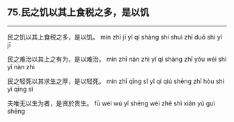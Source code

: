 ## 75.民之饥以其上食税之多，是以饥
---


<ruby><rbc><rb> 民之饥以其上食税之多，是以饥。 </rb></rbc>
  <rtc><rt>mín zhī jī yǐ qí shàng shí shuì zhī duō shì yǐ jī</rt></rtc>
</ruby>

<ruby><rbc><rb> 民之难治以其上之有为，是以难治。 </rb></rbc>
  <rtc><rt>mín zhī nàn zhì yǐ qí shàng zhī yǒu wéi shì yǐ nàn zhì</rt></rtc>
</ruby>

<ruby><rbc><rb> 民之轻死以其求生之厚，是以轻死。 </rb></rbc>
  <rtc><rt>mín zhī qīng sǐ yǐ qí qiú shēng zhī hòu shì yǐ qīng sǐ</rt></rtc>
</ruby>

<ruby><rbc><rb> 夫唯无以生为者，是贤於贵生。 </rb></rbc>
  <rtc><rt>fū wéi wú yǐ shēng wèi zhě shì xián yú guì shēng</rt></rtc>
</ruby>

<ruby><rbc><rb>  </rb></rbc>
  <rtc><rt></rt></rtc>
</ruby>

